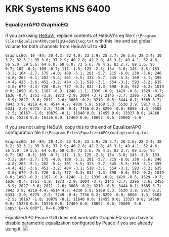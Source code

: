 # KRK Systems KNS 6400
### EqualizerAPO GraphicEQ
If you are using [HeSuVi](https://sourceforge.net/projects/hesuvi/), replace contents of HeSuVi's eq file `C:\Program Files\EqualizerAPO\config\HeSuVi\eq.txt` with this line and set global volume for both channels from HeSuVi UI to **-60**.
```
GraphicEQ: 10 -84; 20 4.3; 22 4.0; 23 3.9; 25 3.7; 26 3.6; 28 3.4; 30 3.2; 32 3.1; 35 3.0; 37 2.9; 40 2.8; 42 2.8; 45 3.1; 49 4.1; 52 4.6; 56 5.0; 59 5.6; 64 6.0; 68 6.0; 73 5.6; 78 4.2; 83 2.7; 89 1.6; 95 0.7; 102 -0.1; 109 -0.7; 117 -1.5; 125 -2.3; 134 -3.0; 143 -3.5; 153 -3.2; 164 -2.7; 175 -4.0; 188 -5.1; 201 -5.7; 215 -6.0; 230 -5.6; 246 -4.8; 263 -5.1; 282 -5.4; 301 -5.5; 323 -5.7; 345 -5.5; 369 -5.1; 395 -4.4; 423 -3.6; 452 -3.2; 484 -3.1; 518 -3.1; 554 -3.1; 593 -3.2; 635 -3.0; 679 -2.3; 726 -0.5; 777 -0.3; 832 -1.3; 890 -0.6; 952 -0.2; 1019 0.0; 1090 -0.3; 1167 -0.9; 1248 -1.1; 1336 -0.9; 1429 -0.6; 1529 -0.7; 1636 -0.4; 1751 -1.8; 1873 -2.9; 2004 -3.7; 2145 -3.7; 2295 -3.6; 2455 -3.9; 2627 -3.6; 2811 -2.6; 3008 -0.2; 3219 -0.5; 3444 0.7; 3685 3.7; 3943 3.9; 4219 4.4; 4514 4.7; 4830 5.9; 5168 5.3; 5530 3.9; 5917 0.2; 6331 -2.0; 6775 -2.5; 7249 -0.4; 7756 0.2; 8299 -0.0; 8880 -1.3; 9502 -2.5; 10167 -1.8; 10879 -0.1; 11640 0.0; 12455 0.0; 13327 0.0; 14260 0.0; 15258 0.0; 16326 0.0; 17469 0.0; 18692 -0.6; 20000 -5.6
```
If you are not using HeSuVi, copy this to the end of EqualizerAPO configuration file `C:\Program Files\EqualizerAPO\config\config.txt`.
```
GraphicEQ: 10 -84; 20 4.3; 22 4.0; 23 3.9; 25 3.7; 26 3.6; 28 3.4; 30 3.2; 32 3.1; 35 3.0; 37 2.9; 40 2.8; 42 2.8; 45 3.1; 49 4.1; 52 4.6; 56 5.0; 59 5.6; 64 6.0; 68 6.0; 73 5.6; 78 4.2; 83 2.7; 89 1.6; 95 0.7; 102 -0.1; 109 -0.7; 117 -1.5; 125 -2.3; 134 -3.0; 143 -3.5; 153 -3.2; 164 -2.7; 175 -4.0; 188 -5.1; 201 -5.7; 215 -6.0; 230 -5.6; 246 -4.8; 263 -5.1; 282 -5.4; 301 -5.5; 323 -5.7; 345 -5.5; 369 -5.1; 395 -4.4; 423 -3.6; 452 -3.2; 484 -3.1; 518 -3.1; 554 -3.1; 593 -3.2; 635 -3.0; 679 -2.3; 726 -0.5; 777 -0.3; 832 -1.3; 890 -0.6; 952 -0.2; 1019 0.0; 1090 -0.3; 1167 -0.9; 1248 -1.1; 1336 -0.9; 1429 -0.6; 1529 -0.7; 1636 -0.4; 1751 -1.8; 1873 -2.9; 2004 -3.7; 2145 -3.7; 2295 -3.6; 2455 -3.9; 2627 -3.6; 2811 -2.6; 3008 -0.2; 3219 -0.5; 3444 0.7; 3685 3.7; 3943 3.9; 4219 4.4; 4514 4.7; 4830 5.9; 5168 5.3; 5530 3.9; 5917 0.2; 6331 -2.0; 6775 -2.5; 7249 -0.4; 7756 0.2; 8299 -0.0; 8880 -1.3; 9502 -2.5; 10167 -1.8; 10879 -0.1; 11640 0.0; 12455 0.0; 13327 0.0; 14260 0.0; 15258 0.0; 16326 0.0; 17469 0.0; 18692 -0.6; 20000 -5.6
Copy: L=-6.0dB*l, R=-6.0dB*R
```
EqualizerAPO Peace GUI does not work with GraphicEQ so you have to disable parametric equalization configured by Peace if you are already using it.
![](https://raw.githubusercontent.com/jaakkopasanen/AutoEq/master/results/Innerfidelity%202017/headphoncecom/onear/KRK%20Systems%20KNS%206400/KRK%20Systems%20KNS%206400.png)
